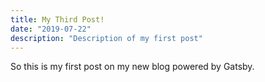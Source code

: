```yaml
---
title: My Third Post!
date: "2019-07-22"
description: "Description of my first post"
---
```


So this is my first post on my new blog powered by Gatsby.
